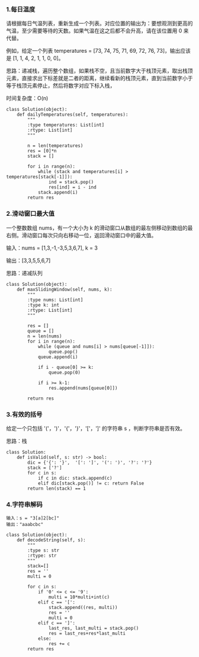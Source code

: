 
### 1.每日温度

请根据每日气温列表，重新生成一个列表。对应位置的输出为：要想观测到更高的气温，至少需要等待的天数。如果气温在这之后都不会升高，请在该位置用 0 来代替。

例如，给定一个列表 temperatures = [73, 74, 75, 71, 69, 72, 76, 73]，输出应该是 [1, 1, 4, 2, 1, 1, 0, 0]。

思路：递减栈，遍历整个数组，如果栈不空，且当前数字大于栈顶元素，取出栈顶元素，直接求出下标差就是二者的距离，继续看新的栈顶元素，直到当前数字小于等于栈顶元素停止，然后将数字对应下标入栈，

时间复杂度：O(n)

```
class Solution(object):
    def dailyTemperatures(self, temperatures):
        """
        :type temperatures: List[int]
        :rtype: List[int]
        """

        n = len(temperatures)
        res = [0]*n
        stack = []

        for i in range(n):
            while (stack and temperatures[i] > temperatures[stack[-1]]):
                ind = stack.pop()
                res[ind] = i - ind
            stack.append(i)
        return res
```

### 2.滑动窗口最大值

一个整数数组 nums，有一个大小为 k 的滑动窗口从数组的最左侧移动到数组的最右侧。滑动窗口每次只向右移动一位，返回滑动窗口中的最大值。

输入：nums = [1,3,-1,-3,5,3,6,7], k = 3

输出：[3,3,5,5,6,7]

思路：递减队列

```
class Solution(object):
    def maxSlidingWindow(self, nums, k):
        """
        :type nums: List[int]
        :type k: int
        :rtype: List[int]
        """

        res = []
        queue = []
        n = len(nums)
        for i in range(n):
            while (queue and nums[i] > nums[queue[-1]]):
                queue.pop() 
            queue.append(i)
            
            if i - queue[0] >= k:
                queue.pop(0)

            if i >= k-1:
                res.append(nums[queue[0]])

        return res
```

### 3.有效的括号

给定一个只包括 '('，')'，'{'，'}'，'['，']' 的字符串 s ，判断字符串是否有效。

思路：栈

```
class Solution:
    def isValid(self, s: str) -> bool:
        dic = {'{': '}',  '[': ']', '(': ')', '?': '?'}
        stack = ['?']
        for c in s:
            if c in dic: stack.append(c)
            elif dic[stack.pop()] != c: return False 
        return len(stack) == 1
```

### 4.字符串解码

```
输入：s = "3[a]2[bc]"
输出："aaabcbc"

class Solution(object):
    def decodeString(self, s):
        """
        :type s: str
        :rtype: str
        """
        stack=[]
        res = ''
        multi = 0

        for c in s:
            if '0' <= c <= '9':
                multi = 10*multi+int(c)
            elif c == '[':
                stack.append((res, multi))
                res = ''
                multi = 0
            elif c == ']':
                last_res, last_multi = stack.pop()
                res = last_res+res*last_multi
            else:
                res += c
        return res 
```